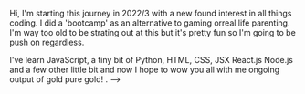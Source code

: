 
Hi, I'm starting this journey in 2022/3 with a new found interest in all things coding. I did a 'bootcamp' as an alternative to gaming orreal life parenting.
I'm way too old to be strating out at this but it's pretty fun so I'm going to be push on regardless.

I've learn JavaScript, a tiny bit of Python, HTML, CSS, JSX React.js Node.js and a few other little bit and now I hope to wow you all with me ongoing output of gold
pure gold!
.
-->
